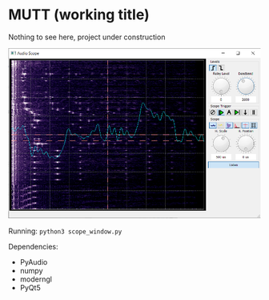 # MUTT (working title)

Nothing to see here, project under construction

![screenshot](img/mutt.png)

Running:
`python3 scope_window.py`

Dependencies:
* PyAudio
* numpy
* moderngl
* PyQt5
